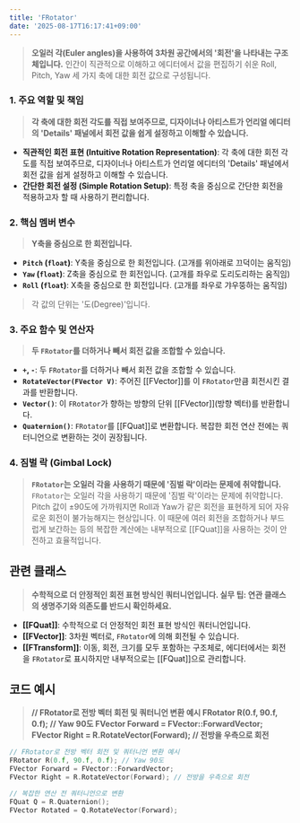 ```yaml
---
title: 'FRotator'
date: '2025-08-17T16:17:41+09:00'
---
```

> **오일러 각(Euler angles)을 사용하여 3차원 공간에서의 '회전'을 나타내는 구조체입니다.** 인간이 직관적으로 이해하고 에디터에서 값을 편집하기 쉬운 Roll, Pitch, Yaw 세 가지 축에 대한 회전 값으로 구성됩니다.

### **1. 주요 역할 및 책임**
> **각 축에 대한 회전 각도를 직접 보여주므로, 디자이너나 아티스트가 언리얼 에디터의 'Details' 패널에서 회전 값을 쉽게 설정하고 이해할 수 있습니다.**
* **직관적인 회전 표현 (Intuitive Rotation Representation)**:
	각 축에 대한 회전 각도를 직접 보여주므로, 디자이너나 아티스트가 언리얼 에디터의 'Details' 패널에서 회전 값을 쉽게 설정하고 이해할 수 있습니다.
* **간단한 회전 설정 (Simple Rotation Setup)**:
	특정 축을 중심으로 간단한 회전을 적용하고자 할 때 사용하기 편리합니다.

### **2. 핵심 멤버 변수**
> **Y축을 중심으로 한 회전입니다.**
* **`Pitch` (`float`)**:
	Y축을 중심으로 한 회전입니다. (고개를 위아래로 끄덕이는 움직임)
* **`Yaw` (`float`)**:
	Z축을 중심으로 한 회전입니다. (고개를 좌우로 도리도리하는 움직임)
* **`Roll` (`float`)**:
	X축을 중심으로 한 회전입니다. (고개를 좌우로 갸우뚱하는 움직임)

> 각 값의 단위는 '도(Degree)'입니다.

### **3. 주요 함수 및 연산자**
> **두 `FRotator`를 더하거나 빼서 회전 값을 조합할 수 있습니다.**
* **`+`, `-`**:
	두 `FRotator`를 더하거나 빼서 회전 값을 조합할 수 있습니다.
* **`RotateVector(FVector V)`**:
	주어진 [[FVector]]를 이 `FRotator`만큼 회전시킨 결과를 반환합니다.
* **`Vector()`**:
	이 `FRotator`가 향하는 방향의 단위 [[FVector]](방향 벡터)를 반환합니다.
* **`Quaternion()`**:
	`FRotator`를 [[FQuat]]로 변환합니다. 복잡한 회전 연산 전에는 쿼터니언으로 변환하는 것이 권장됩니다.

### **4. 짐벌 락 (Gimbal Lock)**
> **`FRotator`는 오일러 각을 사용하기 때문에 '짐벌 락'이라는 문제에 취약합니다.**
`FRotator`는 오일러 각을 사용하기 때문에 '짐벌 락'이라는 문제에 취약합니다. Pitch 값이 ±90도에 가까워지면 Roll과 Yaw가 같은 회전을 표현하게 되어 자유로운 회전이 불가능해지는 현상입니다. 이 때문에 여러 회전을 조합하거나 부드럽게 보간하는 등의 복잡한 계산에는 내부적으로 [[FQuat]]을 사용하는 것이 안전하고 효율적입니다.

## 관련 클래스
> **수학적으로 더 안정적인 회전 표현 방식인 쿼터니언입니다. 실무 팁: 연관 클래스의 생명주기와 의존도를 반드시 확인하세요.**
* **[[FQuat]]**:
	수학적으로 더 안정적인 회전 표현 방식인 쿼터니언입니다.
* **[[FVector]]**:
	3차원 벡터로, `FRotator`에 의해 회전될 수 있습니다.
* **[[FTransform]]**:
	이동, 회전, 크기를 모두 포함하는 구조체로, 에디터에서는 회전을 `FRotator`로 표시하지만 내부적으로는 [[FQuat]]으로 관리합니다.

## 코드 예시
> **// FRotator로 전방 벡터 회전 및 쿼터니언 변환 예시 FRotator R(0.f, 90.f, 0.f); // Yaw 90도 FVector Forward = FVector::ForwardVector; FVector Right = R.RotateVector(Forward); // 전방을 우측으로 회전**
```cpp
// FRotator로 전방 벡터 회전 및 쿼터니언 변환 예시
FRotator R(0.f, 90.f, 0.f); // Yaw 90도
FVector Forward = FVector::ForwardVector;
FVector Right = R.RotateVector(Forward); // 전방을 우측으로 회전

// 복잡한 연산 전 쿼터니언으로 변환
FQuat Q = R.Quaternion();
FVector Rotated = Q.RotateVector(Forward);
```
